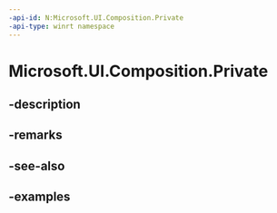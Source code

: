 ```yaml
---
-api-id: N:Microsoft.UI.Composition.Private
-api-type: winrt namespace
---
```


# Microsoft.UI.Composition.Private



## -description

## -remarks

## -see-also

## -examples



